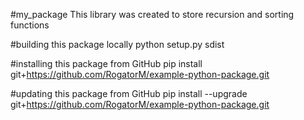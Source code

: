 #my_package
This library was created to store recursion and sorting functions

#building this package locally
python setup.py sdist

#installing this package from GitHub
pip install git+https://github.com/RogatorM/example-python-package.git

#updating this package from GitHub
pip install --upgrade git+https://github.com/RogatorM/example-python-package.git
